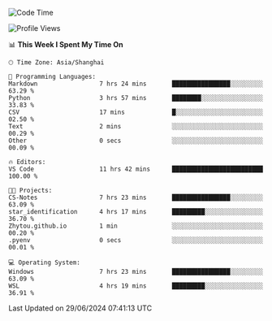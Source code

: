 <!--START_SECTION:waka-->
![Code Time](http://img.shields.io/badge/Code%20Time-1%2C813%20hrs%2044%20mins-blue)

![Profile Views](http://img.shields.io/badge/Profile%20Views-6-blue)

📊 **This Week I Spent My Time On** 

```text
🕑︎ Time Zone: Asia/Shanghai

💬 Programming Languages: 
Markdown                 7 hrs 24 mins       ████████████████░░░░░░░░░   63.29 % 
Python                   3 hrs 57 mins       ████████░░░░░░░░░░░░░░░░░   33.83 % 
CSV                      17 mins             █░░░░░░░░░░░░░░░░░░░░░░░░   02.50 % 
Text                     2 mins              ░░░░░░░░░░░░░░░░░░░░░░░░░   00.29 % 
Other                    0 secs              ░░░░░░░░░░░░░░░░░░░░░░░░░   00.09 % 

🔥 Editors: 
VS Code                  11 hrs 42 mins      █████████████████████████   100.00 % 

🐱‍💻 Projects: 
CS-Notes                 7 hrs 23 mins       ████████████████░░░░░░░░░   63.09 % 
star_identification      4 hrs 17 mins       █████████░░░░░░░░░░░░░░░░   36.70 % 
Zhytou.github.io         1 min               ░░░░░░░░░░░░░░░░░░░░░░░░░   00.20 % 
.pyenv                   0 secs              ░░░░░░░░░░░░░░░░░░░░░░░░░   00.01 % 

💻 Operating System: 
Windows                  7 hrs 23 mins       ████████████████░░░░░░░░░   63.09 % 
WSL                      4 hrs 19 mins       █████████░░░░░░░░░░░░░░░░   36.91 % 
```


 Last Updated on 29/06/2024 07:41:13 UTC
<!--END_SECTION:waka-->